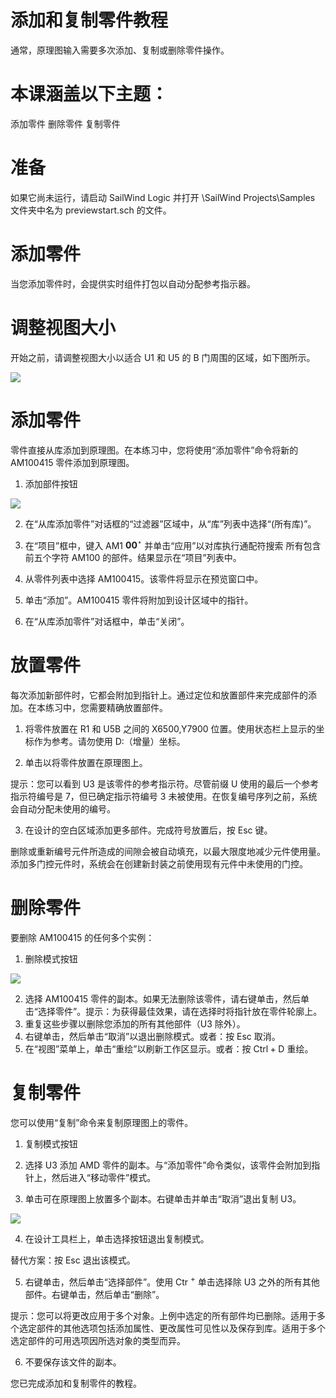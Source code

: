 # 添加和复制零件教程

通常，原理图输入需要多次添加、复制或删除零件操作。

# 本课涵盖以下主题：

添加零件 删除零件 复制零件

# 准备

如果它尚未运行，请启动 SailWind Logic 并打开 \\SailWind Projects\\Samples 文件夹中名为 previewstart.sch 的文件。

# 添加零件

当您添加零件时，会提供实时组件打包以自动分配参考指示器。

# 调整视图大小

开始之前，请调整视图大小以适合 U1 和 U5 的 B 门周围的区域，如下图所示。

![](/logic/tutorial/11489a708772a8981415e3b4e4a5e571b91f231ceb8311628cd0c82bd85059e2.jpg)

# 添加零件

零件直接从库添加到原理图。在本练习中，您将使用“添加零件”命令将新的 AM100415 零件添加到原理图。

1.  添加部件按钮

![](/logic/tutorial/f7a99052eb25714f7f19ed9206906dcbf4f41385410aef98814af4c4b748612d.jpg)

2.  在“从库添加零件”对话框的“过滤器”区域中，从“库”列表中选择“(所有库)”。
    
3.  在“项目”框中，键入 AM1 ${ \pmb 0 } { \pmb 0 } ^ { \star }$ 并单击“应用”以对库执行通配符搜索
    所有包含前五个字符 AM100 的部件。结果显示在“项目”列表中。
    
4.  从零件列表中选择 AM100415。该零件将显示在预览窗口中。
    
5.  单击“添加”。AM100415 零件将附加到设计区域中的指针。
    
6.  在“从库添加零件”对话框中，单击“关闭”。
    

# 放置零件

每次添加新部件时，它都会附加到指针上。通过定位和放置部件来完成部件的添加。在本练习中，您需要精确放置部件。

1.  将零件放置在 R1 和 U5B 之间的 X6500,Y7900 位置。使用状态栏上显示的坐标作为参考。请勿使用 D:（增量）坐标。
    
2.  单击以将零件放置在原理图上。
    

提示：您可以看到 U3 是该零件的参考指示符。尽管前缀 U 使用的最后一个参考指示符编号是 7，但已确定指示符编号 3 未被使用。在恢复编号序列之前，系统会自动分配未使用的编号。

3.  在设计的空白区域添加更多部件。完成符号放置后，按 Esc 键。

删除或重新编号元件所造成的间隙会被自动填充，以最大限度地减少元件使用量。添加多门控元件时，系统会在创建新封装之前使用现有元件中未使用的门控。

# 删除零件

要删除 AM100415 的任何多个实例：

1.  删除模式按钮

![](/logic/tutorial/95093e3b8ad5911704631ef8e1a2ae401ffdef670f355f71829e48fd11730f41.jpg)

2.  选择 AM100415 零件的副本。如果无法删除该零件，请右键单击，然后单击“选择零件”。提示：为获得最佳效果，请在选择时将指针放在零件轮廓上。
3.  重复这些步骤以删除您添加的所有其他部件（U3 除外）。
4.  右键单击，然后单击“取消”以退出删除模式。或者：按 Esc 取消。
5.  在“视图”菜单上，单击“重绘”以刷新工作区显示。或者：按 $\mathsf { C t r l + D }$ 重绘。

# 复制零件

您可以使用“复制”命令来复制原理图上的零件。

1.  复制模式按钮
    
2.  选择 U3 添加 AMD 零件的副本。与“添加零件”命令类似，该零件会附加到指针上，然后进入“移动零件”模式。
    
3.  单击可在原理图上放置多个副本。右键单击并单击“取消”退出复制 U3。
    

![](/logic/tutorial/73b63d8eacad03d63653eb02f3f1ac1d55301faa6fe168bdd8b480f3e2381620.jpg)

4.  在设计工具栏上，单击选择按钮退出复制模式。

替代方案：按 Esc 退出该模式。

5.  右键单击，然后单击“选择部件”。使用 Ctr $^ +$ 单击选择除 U3 之外的所有其他部件。右键单击，然后单击“删除”。

提示：您可以将更改应用于多个对象。上例中选定的所有部件均已删除。适用于多个选定部件的其他选项包括添加属性、更改属性可见性以及保存到库。适用于多个选定部件的可用选项因所选对象的类型而异。

6.  不要保存该文件的副本。

您已完成添加和复制零件的教程。